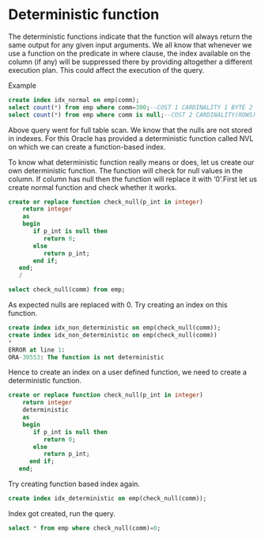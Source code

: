 # Deterministic function
The deterministic functions indicate that the function will always return the same output for any given input arguments. We all know that whenever we use a function on the predicate in where clause, the index available on the column (if any) will be suppressed there by providing altogether a different execution plan. This could affect the execution of the query.

Example
```sql
create index idx_normal on emp(comm);
select count(*) from emp where comm=300;--COST 1 CARDINALITY 1 BYTE 2
select count(*) from emp where comm is null;--COST 2 CARDINALITY(ROWS) 10 BYTE 20
```
Above query went for full table scan. We know that the nulls are not stored in indexes. For this Oracle has provided a deterministic function called NVL on which we can create a function-based index.  

To know what deterministic function really means or does, let us create our own deterministic function. 
The function will check for null values in the column. If column has null then the function will replace it with ‘0’.First let us create normal function and check whether it works.  
```sql
create or replace function check_null(p_int in integer) 
    return integer 
    as 
    begin 
       if p_int is null then 
          return 0; 
       else 
          return p_int; 
       end if; 
   end; 
   /
```
```sql
select check_null(comm) from emp;
```
As expected nulls are replaced with 0. Try creating an index on this function. 
```sql
create index idx_non_deterministic on emp(check_null(comm)); 
create index idx_non_deterministic on emp(check_null(comm)) 
* 
ERROR at line 1: 
ORA-30553: The function is not deterministic
```
Hence to create an index on a user defined function, we need to create a deterministic function.
```sql
create or replace function check_null(p_int in integer) 
    return integer 
    deterministic 
    as 
    begin 
       if p_int is null then 
          return 0; 
       else 
          return p_int; 
      end if; 
   end;
```
Try creating function based index again.
```sql
create index idx_deterministic on emp(check_null(comm));
```
Index got created, run the query.
```sql
select * from emp where check_null(comm)=0;
```
